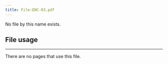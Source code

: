 ```yaml
---
title: File:ENC-03.pdf
---
```


No file by this name exists.

## File usage
--------

There are no pages that use this file.